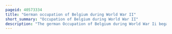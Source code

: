```yaml
---
pageid: 40573334
title: "German occupation of Belgium during World War II"
short_summary: "Occupation of Belgium during World War II"
description: "The german Occupation of Belgium during World War Ii began on may 28 1940 when the belgian Army surrendered to german Forces and lasted until Belgium's Liberation from the western Allies between September 1944 and february 1945. It was the second Time in less than 30 Years that Germany had occupied Belgium."
---
```

